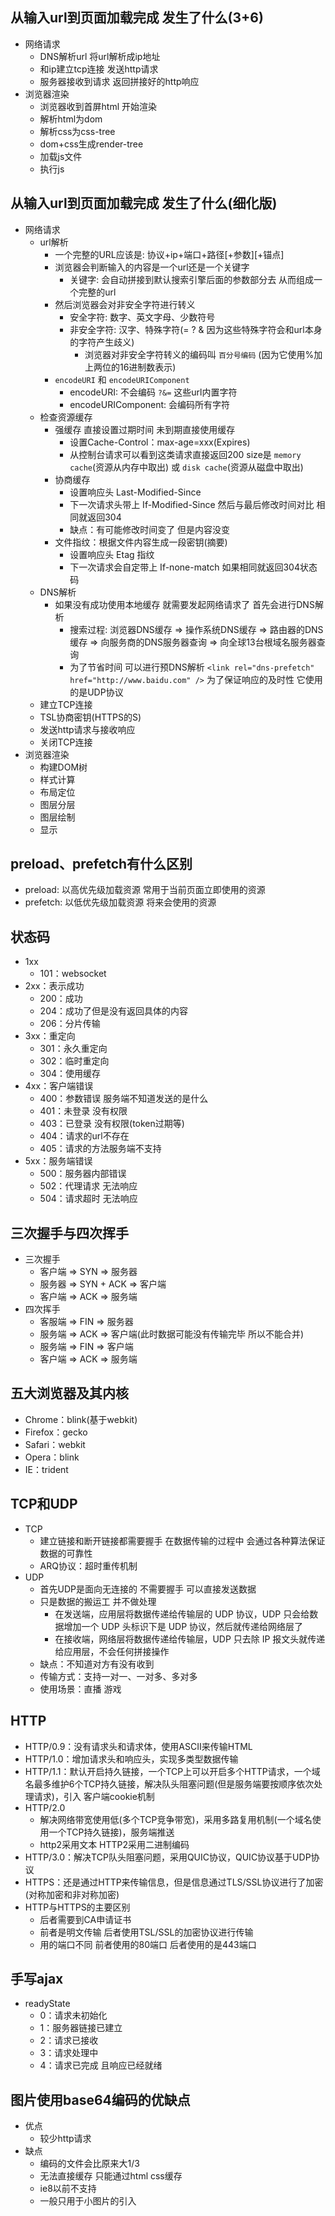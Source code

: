 ## 从输入url到页面加载完成 发生了什么(3+6)
  - 网络请求
    - DNS解析url 将url解析成ip地址
    - 和ip建立tcp连接 发送http请求
    - 服务器接收到请求 返回拼接好的http响应
  - 浏览器渲染
    - 浏览器收到首屏html 开始渲染
    - 解析html为dom
    - 解析css为css-tree
    - dom+css生成render-tree
    - 加载js文件
    - 执行js

## 从输入url到页面加载完成 发生了什么(细化版)
  - 网络请求
    - url解析
      - 一个完整的URL应该是: 协议+ip+端口+路径[+参数][+锚点]
      - 浏览器会判断输入的内容是一个url还是一个关键字
        - 关键字: 会自动拼接到默认搜索引擎后面的参数部分去 从而组成一个完整的url
      - 然后浏览器会对非安全字符进行转义
        - 安全字符: 数字、英文字母、少数符号
        - 非安全字符: 汉字、特殊字符(= ? & 因为这些特殊字符会和url本身的字符产生歧义)
          - 浏览器对非安全字符转义的编码叫 `百分号编码` (因为它使用%加上两位的16进制数表示)
      - `encodeURI` 和 `encodeURIComponent`
        - encodeURI:  不会编码 `?&=` 这些url内置字符 
        - encodeURIComponent: 会编码所有字符
    - 检查资源缓存
        - 强缓存 直接设置过期时间 未到期直接使用缓存
          - 设置Cache-Control：max-age=xxx(Expires)
          - 从控制台请求可以看到这类请求直接返回200 size是 `memory cache`(资源从内存中取出) 或 `disk cache`(资源从磁盘中取出)
        - 协商缓存
          - 设置响应头 Last-Modified-Since
          - 下一次请求头带上 If-Modified-Since 然后与最后修改时间对比 相同就返回304
          - 缺点：有可能修改时间变了 但是内容没变
        - 文件指纹：根据文件内容生成一段密钥(摘要)
          - 设置响应头 Etag 指纹
          - 下一次请求会自定带上 If-none-match 如果相同就返回304状态码
    - DNS解析
      - 如果没有成功使用本地缓存 就需要发起网络请求了 首先会进行DNS解析
        - 搜索过程: 浏览器DNS缓存 => 操作系统DNS缓存 => 路由器的DNS缓存 => 向服务商的DNS服务器查询 => 向全球13台根域名服务器查询
        - 为了节省时间 可以进行预DNS解析 `<link rel="dns-prefetch" href="http://www.baidu.com" />` 为了保证响应的及时性 它使用的是UDP协议
    - 建立TCP连接
    - TSL协商密钥(HTTPS的S)
    - 发送http请求与接收响应
    - 关闭TCP连接
  - 浏览器渲染
    - 构建DOM树
    - 样式计算
    - 布局定位
    - 图层分层
    - 图层绘制
    - 显示

## preload、prefetch有什么区别
  - preload: 以高优先级加载资源 常用于当前页面立即使用的资源
  - prefetch: 以低优先级加载资源 将来会使用的资源

## 状态码
  - 1xx
    - 101：websocket
  - 2xx：表示成功
    - 200：成功
    - 204：成功了但是没有返回具体的内容
    - 206：分片传输
  - 3xx：重定向
    - 301：永久重定向
    - 302：临时重定向
    - 304：使用缓存
  - 4xx：客户端错误
    - 400：参数错误 服务端不知道发送的是什么
    - 401：未登录 没有权限
    - 403：已登录 没有权限(token过期等)
    - 404：请求的url不存在
    - 405：请求的方法服务端不支持
  - 5xx：服务端错误
    - 500：服务器内部错误
    - 502：代理请求 无法响应
    - 504：请求超时 无法响应

## 三次握手与四次挥手
  - 三次握手
    - 客户端 => SYN => 服务器
    - 服务器 => SYN + ACK => 客户端
    - 客户端 => ACK => 服务端
  - 四次挥手
    - 客服端 => FIN => 服务器
    - 服务端 => ACK => 客户端(此时数据可能没有传输完毕 所以不能合并)
    - 服务端 => FIN => 客户端
    - 客户端 => ACK => 服务端

## 五大浏览器及其内核
  - Chrome：blink(基于webkit)
  - Firefox：gecko
  - Safari：webkit
  - Opera：blink
  - IE：trident

## TCP和UDP
  - TCP
    - 建立链接和断开链接都需要握手 在数据传输的过程中 会通过各种算法保证数据的可靠性
    - ARQ协议：超时重传机制
  - UDP
    - 首先UDP是面向无连接的 不需要握手 可以直接发送数据
    - 只是数据的搬运工 并不做处理
      - 在发送端，应用层将数据传递给传输层的 UDP 协议，UDP 只会给数据增加一个 UDP 头标识下是 UDP 协议，然后就传递给网络层了
      - 在接收端，网络层将数据传递给传输层，UDP 只去除 IP 报文头就传递给应用层，不会任何拼接操作
    - 缺点：不知道对方有没有收到
    - 传输方式：支持一对一、一对多、多对多
    - 使用场景：直播 游戏

## HTTP
  - HTTP/0.9：没有请求头和请求体，使用ASCII来传输HTML
  - HTTP/1.0：增加请求头和响应头，实现多类型数据传输
  - HTTP/1.1：默认开启持久链接，一个TCP上可以开启多个HTTP请求，一个域名最多维护6个TCP持久链接，解决队头阻塞问题(但是服务端要按顺序依次处理请求)，引入
  客户端cookie机制
  - HTTP/2.0
    - 解决网络带宽使用低(多个TCP竞争带宽)，采用多路复用机制(一个域名使用一个TCP持久链接)，服务端推送
    - http2采用文本 HTTP2采用二进制编码
  - HTTP/3.0：解决TCP队头阻塞问题，采用QUIC协议，QUIC协议基于UDP协议
  - HTTPS：还是通过HTTP来传输信息，但是信息通过TLS/SSL协议进行了加密(对称加密和非对称加密)
  - HTTP与HTTPS的主要区别
    - 后者需要到CA申请证书
    - 前者是明文传输 后者使用TSL/SSL的加密协议进行传输
    - 用的端口不同 前者使用的80端口 后者使用的是443端口

## 手写ajax
  - readyState
    - 0：请求未初始化
    - 1：服务器链接已建立
    - 2：请求已接收
    - 3：请求处理中
    - 4：请求已完成 且响应已经就绪

## 图片使用base64编码的优缺点
  - 优点
    - 较少http请求
  - 缺点
    - 编码的文件会比原来大1/3
    - 无法直接缓存 只能通过html css缓存
    - ie8以前不支持
    - 一般只用于小图片的引入